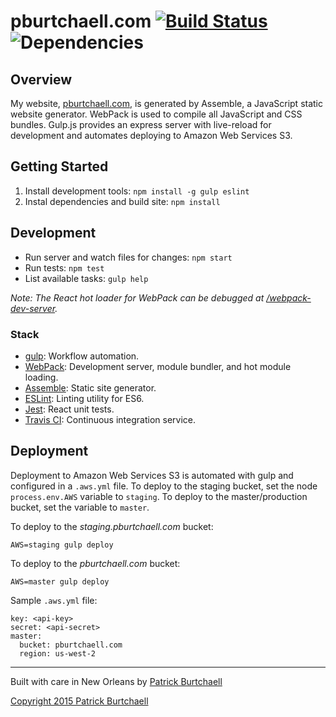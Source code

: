# pburtchaell.com [![Build Status](https://travis-ci.org/pburtchaell/pburtchaell.com.svg?branch=master)](https://travis-ci.org/pburtchaell/pburtchaell.com) ![Dependencies](https://david-dm.org/pburtchaell/pburtchaell.com.png)

## Overview

My website, [pburtchaell.com](http://pburtchaell.com), is generated by Assemble, a JavaScript static website generator. WebPack is used to compile all JavaScript and CSS bundles. Gulp.js provides an express server with live-reload for development and automates deploying to Amazon Web Services S3.

## Getting Started

1. Install development tools: `npm install -g gulp eslint`
2. Instal dependencies and build site: `npm install`

## Development

- Run server and watch files for changes: `npm start`
- Run tests: `npm test`
- List available tasks: `gulp help`

*Note: The React hot loader for WebPack can be debugged at [/webpack-dev-server](http://localhost:3000/webpack-dev-server).*

### Stack

- [gulp](http://gulpjs.com/): Workflow automation.
- [WebPack](http://webpack.github.io/): Development server, module bundler, and hot module loading.
- [Assemble](http://assemble.io): Static site generator.
- [ESLint](http://eslint.org/): Linting utility for ES6.
- [Jest](http://facebook.github.io/jest): React unit tests.
- [Travis CI](https://travis-ci.org/): Continuous integration service.

## Deployment

Deployment to Amazon Web Services S3 is automated with gulp and configured in a `.aws.yml` file. To deploy to the staging bucket, set the node `process.env.AWS` variable to `staging`. To deploy to the master/production bucket, set the variable to `master`.

To deploy to the *staging.pburtchaell.com* bucket:

```
AWS=staging gulp deploy
```

To deploy to the *pburtchaell.com* bucket:

```
AWS=master gulp deploy
```

Sample `.aws.yml` file:

```
key: <api-key>
secret: <api-secret>
master:
  bucket: pburtchaell.com
  region: us-west-2
```

---
Built with care in New Orleans by [Patrick Burtchaell](http://twitter.com/pburtchaell)

[Copyright 2015 Patrick Burtchaell](LICENSE)
